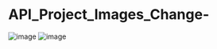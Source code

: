 # API_Project_Images_Change-
![image](https://github.com/MehwarMedhi321/API_Project_Images_Change-/assets/154052609/6ca115df-040d-41f0-ae7d-227a1b73a548)
![image](https://github.com/MehwarMedhi321/API_Project_Images_Change-/assets/154052609/425dd94d-adb2-41ba-89d4-37d37512d811)

